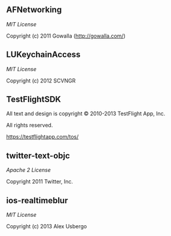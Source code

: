 ## AFNetworking
_MIT License_

Copyright (c) 2011 Gowalla (http://gowalla.com/)

## LUKeychainAccess
_MIT License_

Copyright (c) 2012 SCVNGR

## TestFlightSDK
All text and design is copyright © 2010-2013 TestFlight App, Inc.

All rights reserved.

https://testflightapp.com/tos/

## twitter-text-objc
_Apache 2 License_

Copyright 2011 Twitter, Inc.

## ios-realtimeblur
_MIT License_

Copyright (c) 2013 Alex Usbergo
